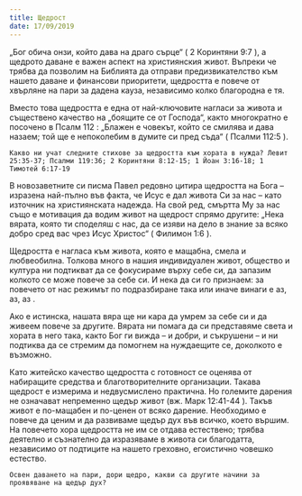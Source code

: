 ```yaml
---
title: Щедрост
date: 17/09/2019
---
```


„Бог обича онзи, който дава на драго сърце“ ( 2 Коринтяни 9:7 ), а щедрото даване е важен аспект на християнския живот. Въпреки че трябва да позволим на Библията да отправи предизвикателство към нашето даване и финансови приоритети, щедростта е повече от хвърляне на пари за дадена кауза, независимо колко благородна е тя.

Вместо това щедростта е една от най-ключовите нагласи за живота и съществено качество на „боящите се от Господа“, както многократно е посочено в Псалм 112 : „Блажен е човекът, който се смилява и дава назаем; той ще е непоколебим в думите си пред съда“ ( Псалми 112:5 ).

`Какво ни учат следните стихове за щедростта към хората в нужда? Левит 25:35-37; Псалми 119:36; 2 Коринтяни 8:12-15; 1 Йоан 3:16-18; 1 Тимотей 6:17-19`

В новозаветните си писма Павел редовно цитира щедростта на Бога – изразена най-пълно във факта, че Исус е дал живота Си за нас – като източник на християнската надежда. На свой ред, смъртта Му за нас също е мотивация да водим живот на щедрост спрямо другите: „Нека вярата, която ти споделяш с нас, да се изяви на дело в знание за всяко добро сред вас чрез Исус Христос“ ( Филимон 1:6 ).

Щедростта е нагласа към живота, която е мащабна, смела и любвеобилна. Толкова много в нашия индивидуален живот, общество и култура ни подтикват да се фокусираме върху себе си, да запазим колкото се може повече за себе си. И нека да си го признаем: за повечето от нас режимът по подразбиране така или иначе винаги е аз, аз, аз .

Ако е истинска, нашата вяра ще ни кара да умрем за себе си и да живеем повече за другите. Вярата ни помага да си представяме света и хората в него така, както Бог ги вижда – и добри, и съкрушени – и ни подтиква да се стремим да помогнем на нуждаещите се, доколкото е възможно.

Като житейско качество щедростта с готовност се оценява от набиращите средства и благотворителните организации. Такава щедрост е измерима и недвусмислено практична. Но големите дарения не означават непременно щедър живот (вж. Марк 12:41-44 ). Такъв живот е по-мащабен и по-ценен от всяко дарение. Необходимо е повече да ценим и да развиваме щедър дух във всичко, което вършим. На повечето хора щедростта не им се отдава естествено; трябва деятелно и съзнателно да изразяваме в живота си благодатта, независимо от подтиците на нашето греховно, егоистично човешко естество.

`Освен даването на пари, дори щедро, какви са другите начини за проявяване на щедър дух?`